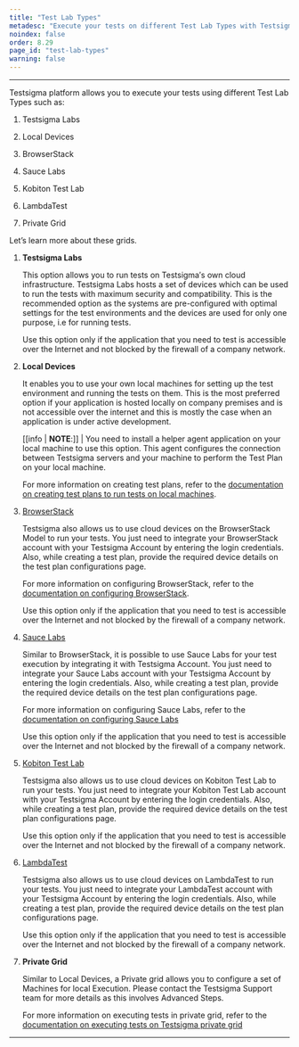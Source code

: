 ```yaml
---
title: "Test Lab Types"
metadesc: "Execute your tests on different Test Lab Types with Testsigma application. Choose from Testsigma Labs, Local Devices, BrowserStack, Sauce Labs, and more."
noindex: false
order: 8.29
page_id: "test-lab-types"
warning: false
---
```


---

Testsigma platform allows you to execute your tests using different Test Lab Types such as:

1. Testsigma Labs
   
2. Local Devices

3. BrowserStack
   
4. Sauce Labs
   
5. Kobiton Test Lab
   
6. LambdaTest
   
7. Private Grid

Let’s learn more about these grids.

1. **Testsigma Labs**

   This option allows you to run tests on Testsigma′s own cloud infrastructure. Testsigma Labs hosts a set of devices which can be used to run the tests with maximum security and compatibility. This is the recommended option as the systems are pre-configured with optimal settings for the test environments and the devices are used for only one purpose, i.e for running tests.

   Use this option only if the application that you need to test is accessible over the Internet and not blocked by the firewall of a company network.

2. **Local Devices** 

   It enables you to use your own local machines for setting up the test environment and running the tests on them. This is the most preferred option if your application is hosted locally on company premises and is not accessible over the internet and this is mostly the case when an application is under active development.

   [[info | **NOTE**:]]
   | You need to install a helper agent application on your local machine to use this option. This agent configures the connection between Testsigma servers and your machine to perform the Test Plan on your local machine. 

   For more information on creating test plans, refer to the [documentation on creating test plans to run tests on local machines](https://testsigma.com/tutorials/test-plans/using-local-devices/).

3. [BrowserStack](https://www.browserstack.com/#)

   Testsigma also allows us to use cloud devices on the BrowserStack Model to run your tests. You just need to integrate your BrowserStack account with your Testsigma Account by entering the login credentials. Also, while creating a test plan, provide the required device details on the test plan configurations page.

   For more information on configuring BrowserStack, refer to the [documentation on configuring BrowserStack](https://testsigma.com/docs/integrations/test-labs/browserstack/).

   Use this option only if the application that you need to test is accessible over the Internet and not blocked by the firewall of a company network.

4. [Sauce Labs](https://saucelabs.com/)

   Similar to BrowserStack, it is possible to use Sauce Labs for your test execution by integrating it with Testsigma Account. You just need to integrate your Sauce Labs account with your Testsigma Account by entering the login credentials. Also, while creating a test plan, provide the required device details on the test plan configurations page.

   For more information on configuring Sauce Labs, refer to the [documentation on configuring Sauce Labs](https://testsigma.com/docs/integrations/test-labs/sauce-labs/)

   Use this option only if the application that you need to test is accessible over the Internet and not blocked by the firewall of a company network.

5. [Kobiton Test Lab](https://kobiton.com/)

   Testsigma also allows us to use cloud devices on Kobiton Test Lab to run your tests. You just need to integrate your Kobiton Test Lab account with your Testsigma Account by entering the login credentials. Also, while creating a test plan, provide the required device details on the test plan configurations page.

   Use this option only if the application that you need to test is accessible over the Internet and not blocked by the firewall of a company network.

6. [LambdaTest](https://www.lambdatest.com/)

   Testsigma also allows us to use cloud devices on LambdaTest to run your tests. You just need to integrate your LambdaTest account with your Testsigma Account by entering the login credentials. Also, while creating a test plan, provide the required device details on the test plan configurations page.

   Use this option only if the application that you need to test is accessible over the Internet and not blocked by the firewall of a company network.

7. **Private Grid**   

   Similar to Local Devices, a Private grid allows you to configure a set of Machines for local Execution. Please contact the Testsigma Support team for more details as this involves Advanced Steps.

   For more information on executing tests in private grid, refer to the [documentation on executing tests on Testsigma private grid](https://testsigma.com/docs/runs/executing-tests-in-private-grid/)

---
